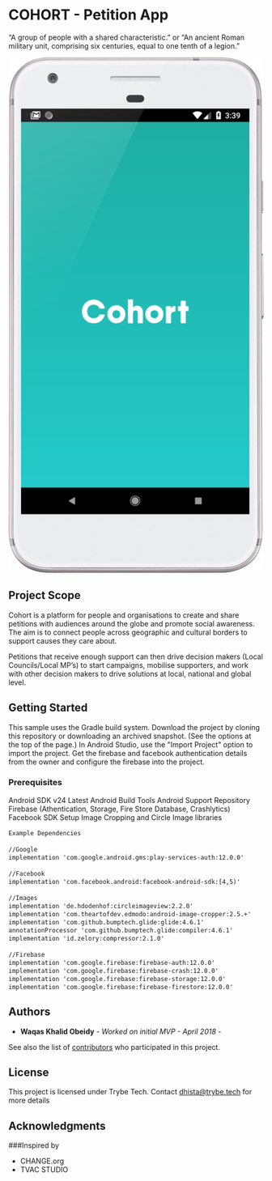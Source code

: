 # COHORT - Petition App

“A group of people with a shared characteristic.”
or
“An ancient Roman military unit, comprising six centuries, equal to one tenth of a legion.”

![alt tag](https://github.com/justinwkUKM/TrybePetitionApp/blob/master/ScreenShots/splash.png "Description: Android Splash")

## Project Scope
Cohort is a platform for people and organisations to create and share petitions with audiences around the globe and promote social awareness. The aim is to connect people across geographic and cultural borders to support causes they care about.

Petitions that receive enough support can then drive decision makers (Local Councils/Local MP’s) to start campaigns, mobilise supporters, and work with other decision makers to drive solutions at local, national and global level.

## Getting Started
This sample uses the Gradle build system.
Download the project by cloning this repository or downloading an archived snapshot. (See the options at the top of the page.)
In Android Studio, use the "Import Project" option to import the project.
Get the firebase and facebook authentication details from the owner and configure the firebase into the project.

### Prerequisites
Android SDK v24
Latest Android Build Tools
Android Support Repository
Firebase (Athentication, Storage, Fire Store Database, Crashlytics)
Facebook SDK 
Setup Image Cropping and Circle Image libraries

```
Example Dependencies

//Google
implementation 'com.google.android.gms:play-services-auth:12.0.0'

//Facebook
implementation 'com.facebook.android:facebook-android-sdk:[4,5)'

//Images
implementation 'de.hdodenhof:circleimageview:2.2.0'
implementation 'com.theartofdev.edmodo:android-image-cropper:2.5.+'
implementation 'com.github.bumptech.glide:glide:4.6.1'
annotationProcessor 'com.github.bumptech.glide:compiler:4.6.1'
implementation 'id.zelory:compressor:2.1.0'

//Firebase
implementation 'com.google.firebase:firebase-auth:12.0.0'
implementation 'com.google.firebase:firebase-crash:12.0.0'
implementation 'com.google.firebase:firebase-storage:12.0.0'
implementation 'com.google.firebase:firebase-firestore:12.0.0'

```

## Authors

* **Waqas Khalid Obeidy** - *Worked on initial MVP - April 2018* - 

See also the list of [contributors](justinwkUKM/TrybePetitionApp/graphs/contributors) who participated in this project.

## License

This project is licensed under Trybe Tech. Contact dhista@trybe.tech for more details

## Acknowledgments
###Inspired by
* CHANGE.org
* TVAC STUDIO

